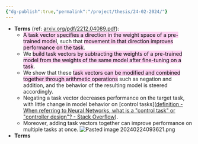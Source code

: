 ```yaml
---
{"dg-publish":true,"permalink":"/project/thesis/24-02-2024/"}
---
```



-  **Terms** (ref: [arxiv.org/pdf/2212.04089.pdf](https://arxiv.org/pdf/2212.04089.pdf)):
	- <mark style="background: #FFB8EBA6;">A task vector specifies a direction in the weight space of a pre-trained model</mark>, such that <mark style="background: #FFB8EBA6;">movement in that direction improves performance on the task</mark>.
	- We <mark style="background: #FFB8EBA6;">build task vectors by subtracting the weights of a pre-trained model from the weights of the same model after fine-tuning on a task</mark>.
	- We show that these <mark style="background: #FFB8EBA6;">task vectors can be modified and combined together through arithmetic operations</mark> such as negation and addition, and the behavior of the resulting model is steered accordingly.
	- Negating a task vector decreases performance on the target task, with little change in model behavior on [control tasks]([definition - When referring to Neural Networks, what is a "control task" or "controller design"? - Stack Overflow](https://stackoverflow.com/questions/8632539/when-referring-to-neural-networks-what-is-a-control-task-or-controller-desig)).
	- Moreover, adding task vectors together can improve performance on multiple tasks at once.
	![Pasted image 20240224093621.png](/img/user/Attachment/Pasted%20image%2020240224093621.png)
- **Terms** 
